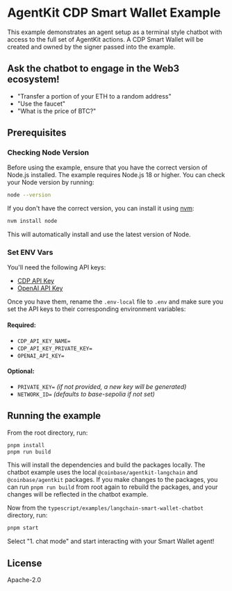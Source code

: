 # AgentKit CDP Smart Wallet Example

This example demonstrates an agent setup as a terminal style chatbot with access to the full set of AgentKit actions. A CDP Smart Wallet will be created and owned by the signer passed into the example.

## Ask the chatbot to engage in the Web3 ecosystem!
- "Transfer a portion of your ETH to a random address"
- "Use the faucet"
- "What is the price of BTC?"

## Prerequisites

### Checking Node Version

Before using the example, ensure that you have the correct version of Node.js installed. The example requires Node.js 18 or higher. You can check your Node version by running:

```bash
node --version
```

If you don't have the correct version, you can install it using [nvm](https://github.com/nvm-sh/nvm):

```bash
nvm install node
```

This will automatically install and use the latest version of Node.

### Set ENV Vars

You'll need the following API keys:
- [CDP API Key](https://portal.cdp.coinbase.com/access/api)
- [OpenAI API Key](https://platform.openai.com/docs/quickstart#create-and-export-an-api-key)

Once you have them, rename the `.env-local` file to `.env` and make sure you set the API keys to their corresponding environment variables:

#### Required:
  - `CDP_API_KEY_NAME=`
  - `CDP_API_KEY_PRIVATE_KEY=`
  - `OPENAI_API_KEY=`

#### Optional:
  - `PRIVATE_KEY=` *(if not provided, a new key will be generated)*
  - `NETWORK_ID=` *(defaults to base-sepolia if not set)*

## Running the example

From the root directory, run:

```bash
pnpm install
pnpm run build
```

This will install the dependencies and build the packages locally. The chatbot example uses the local `@coinbase/agentkit-langchain` and `@coinbase/agentkit` packages. If you make changes to the packages, you can run `pnpm run build` from root again to rebuild the packages, and your changes will be reflected in the chatbot example.

Now from the `typescript/examples/langchain-smart-wallet-chatbot` directory, run:

```bash
pnpm start
```

Select "1. chat mode" and start interacting with your Smart Wallet agent!

## License

Apache-2.0
